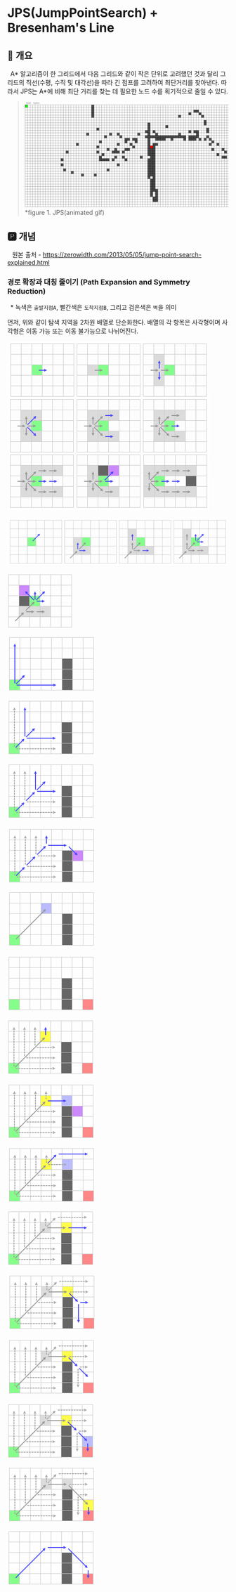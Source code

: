 # JPS(JumpPointSearch) + Bresenham's Line
## 📢 개요

 A* 알고리즘이 한 그리드에서 다음 그리드와 같이 작은 단위로 고려했던 것과 달리 그리드의 직선(수평, 수직 및 대각선)을 따라 긴 점프를 고려하여 최단거리를 찾아낸다. 따라서 JPS는 A*에 비해 최단 거리를 찾는 데 필요한 노드 수를 획기적으로 줄일 수 있다.
 
  >![capture](https://github.com/kbm0996/-Algorithm-Pathfind/blob/master/JumpPointSearch/GIF.gif)
  >*figure 1. JPS(animated gif)

 
 ## 🅿 개념
 
 원본 출처 - https://zerowidth.com/2013/05/05/jump-point-search-explained.html
 
 ### 경로 확장과 대칭 줄이기 (Path Expansion and Symmetry Reduction)
 * 녹색은 `출발지점A`, 빨간색은 `도착지점B`, 그리고 검은색은 `벽`을 의미
  
  먼저, 위와 같이 탐색 지역을 2차원 배열로 단순화한다. 배열의 각 항목은 사각형이며 사각형은 이동 가능 또는 이동 불가능으로 나뉘어진다.
  
  ![1](https://github.com/kbm0996/-Algorithm-Pathfind/blob/master/JumpPointSearch/jpg/1.png)
  
  ![2](https://github.com/kbm0996/-Algorithm-Pathfind/blob/master/JumpPointSearch/jpg/2.png)
  
  ![2b](https://github.com/kbm0996/-Algorithm-Pathfind/blob/master/JumpPointSearch/jpg/2b.PNG)
  
  
  
  ![2-6](https://github.com/kbm0996/-Algorithm-Pathfind/blob/master/JumpPointSearch/jpg/2-b6.PNG)
  
  ![2-7](https://github.com/kbm0996/-Algorithm-Pathfind/blob/master/JumpPointSearch/jpg/2-b7.PNG)
  
  ![2=8](https://github.com/kbm0996/-Algorithm-Pathfind/blob/master/JumpPointSearch/jpg/2-b8.PNG)
  
  ![2-9](https://github.com/kbm0996/-Algorithm-Pathfind/blob/master/JumpPointSearch/jpg/2-b9.PNG)
  
  ![2-10](https://github.com/kbm0996/-Algorithm-Pathfind/blob/master/JumpPointSearch/jpg/2-b10.PNG)
  
  
  
  ![2-1](https://github.com/kbm0996/-Algorithm-Pathfind/blob/master/JumpPointSearch/jpg/2-c1.PNG)
  
  ![2-2](https://github.com/kbm0996/-Algorithm-Pathfind/blob/master/JumpPointSearch/jpg/2-c2.PNG)
  
  ![2-3](https://github.com/kbm0996/-Algorithm-Pathfind/blob/master/JumpPointSearch/jpg/2-c3.PNG)
  
  ![2-4](https://github.com/kbm0996/-Algorithm-Pathfind/blob/master/JumpPointSearch/jpg/2-c4.PNG)
  
  ![2-5](https://github.com/kbm0996/-Algorithm-Pathfind/blob/master/JumpPointSearch/jpg/2-c5.PNG)
  
  ![2-6](https://github.com/kbm0996/-Algorithm-Pathfind/blob/master/JumpPointSearch/jpg/2-c6.PNG)
  
  ![2-7](https://github.com/kbm0996/-Algorithm-Pathfind/blob/master/JumpPointSearch/jpg/2-c7.PNG)
  
  ![2=8](https://github.com/kbm0996/-Algorithm-Pathfind/blob/master/JumpPointSearch/jpg/2-c8.PNG)
  
  ![2-9](https://github.com/kbm0996/-Algorithm-Pathfind/blob/master/JumpPointSearch/jpg/2-c9.PNG)
  
  ![2-10](https://github.com/kbm0996/-Algorithm-Pathfind/blob/master/JumpPointSearch/jpg/2-c10.PNG)


